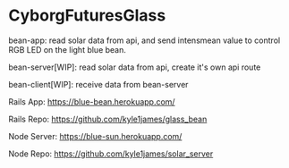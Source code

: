 # CyborgFuturesGlass

bean-app: read solar data from api, and send intensmean value to control RGB LED on the light blue bean.

bean-server[WIP]: read solar data from api, create it's own api route

bean-client[WIP]: receive data from bean-server

Rails App: https://blue-bean.herokuapp.com/

Rails Repo: https://github.com/kyle1james/glass_bean

Node Server: https://blue-sun.herokuapp.com/

Node Repo: https://github.com/kyle1james/solar_server
